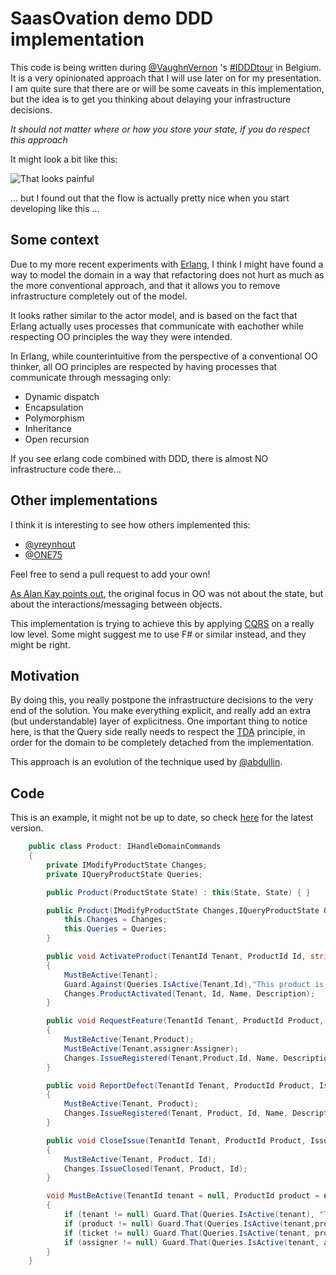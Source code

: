 # SaasOvation demo DDD implementation

This code is being written during [@VaughnVernon](http://vaughnvernon.co/) 's [#IDDDtour](http://idddtour.com/) in Belgium. It is a very opinionated approach that I will use later on for my presentation. I am quite sure that there are or will be some caveats in this implementation, but the idea is to get you thinking about delaying your infrastructure decisions.

*It should not matter where or how you store your state, if you do respect this approach*

It might look a bit like this:

![That looks painful](http://lh6.ggpht.com/_2VEaTPMR9yw/So8uWIZSPFI/AAAAAAAAAVo/PhxXTpF7bD8/basketball_fail%5B2%5D.jpg?imgmax=800)

... but I found out that the flow is actually pretty nice when you start developing like this ...

## Some context

Due to my more recent experiments with [Erlang](http://www.erlang.org/), I think I might have found a way to model the domain in a way that refactoring does not hurt as much as the more conventional approach, and that it allows you to remove infrastructure completely out of the model.

It looks rather similar to the actor model, and is based on the fact that Erlang actually uses processes that communicate with eachother while respecting OO principles the way they were intended.

In Erlang, while counterintuitive from the perspective of a conventional OO thinker, all OO principles are respected by having processes that communicate through messaging only:

- Dynamic dispatch
- Encapsulation 
- Polymorphism 
- Inheritance
- Open recursion
 
If you see erlang code combined with DDD, there is almost NO infrastructure code there...

## Other implementations

I think it is interesting to see how others implemented this:

- [@yreynhout](https://github.com/yreynhout/IssueTracking)
- [@ONE75](https://github.com/ONE75/IDDD)

Feel free to send a pull request to add your own!

[As Alan Kay points out](http://lists.squeakfoundation.org/pipermail/squeak-dev/1998-October/017019.html), the original focus in OO was not about the state, but about the interactions/messaging between objects.

This implementation is trying to achieve this by applying [CQRS](http://martinfowler.com/bliki/CQRS.html) on a really low level. Some might suggest me to use F# or similar instead, and they might be right.

## Motivation

By doing this, you really postpone the infrastructure decisions to the very end of the solution.
You make everything explicit, and really add an extra (but understandable) layer of explicitness.
One important thing to notice here, is that the Query side really needs to respect the [TDA](http://pragprog.com/articles/tell-dont-ask) principle, in order 
for the domain to be completely detached from the implementation.

This approach is an evolution of the technique used by [@abdullin](https://github.com/Lokad/lokad-iddd-sample/blob/master/Sample/Domain/CustomerAggregate/Customer.cs).

## Code

This is an example, it might not be up to date, so check [here](https://github.com/ToJans/SaasOvation/blob/master/SaasOvation.IssueTrack.Domain/Model/Product.cs) for the latest version.

```c#
    public class Product: IHandleDomainCommands
    {
        private IModifyProductState Changes;
        private IQueryProductState Queries;

        public Product(ProductState State) : this(State, State) { }

        public Product(IModifyProductState Changes,IQueryProductState Queries) {
            this.Changes = Changes;
            this.Queries = Queries;
        }

        public void ActivateProduct(TenantId Tenant, ProductId Id, string Name, string Description)
        {
            MustBeActive(Tenant);
            Guard.Against(Queries.IsActive(Tenant,Id),"This product is already active.");
            Changes.ProductActivated(Tenant, Id, Name, Description);
        }

        public void RequestFeature(TenantId Tenant, ProductId Product, IssueId Id, string Name, string Description,IssueAssignerId Assigner)
        {
            MustBeActive(Tenant,Product);
            MustBeActive(Tenant,assigner:Assigner);
            Changes.IssueRegistered(Tenant,Product,Id, Name, Description,IssueType.Feature,Assigner);
        }

        public void ReportDefect(TenantId Tenant, ProductId Product, IssueId Id, string Name, string Description,IssueAssignerId Assigner)
        {
            MustBeActive(Tenant, Product);
            Changes.IssueRegistered(Tenant, Product, Id, Name, Description,IssueType.Defect,Assigner);
        }

        public void CloseIssue(TenantId Tenant, ProductId Product, IssueId Id)
        {
            MustBeActive(Tenant, Product, Id);
            Changes.IssueClosed(Tenant, Product, Id);
        }

        void MustBeActive(TenantId tenant = null, ProductId product = null, IssueId ticket = null,IssueAssignerId assigner=null)
        {
            if (tenant != null) Guard.That(Queries.IsActive(tenant), "This is an inactive tenant");
            if (product != null) Guard.That(Queries.IsActive(tenant,product), "This is an inactive product");
            if (ticket != null) Guard.That(Queries.IsActive(tenant, product, ticket), "This is an inactive ticket");
            if (assigner != null) Guard.That(Queries.IsActive(tenant, assigner), "This is an inactive assigner");
        }
    }
```
